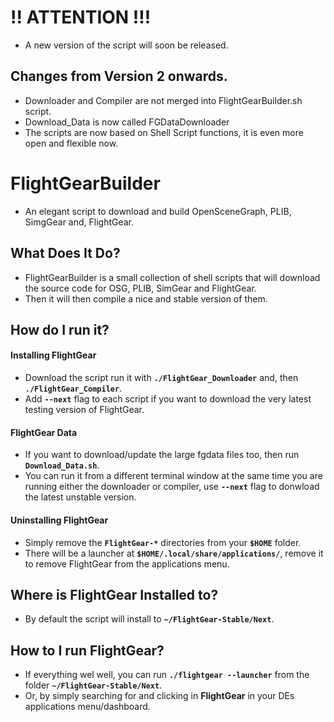 # !! ATTENTION !!!
- A new version of the script will soon be released.
## Changes from Version 2 onwards.
- Downloader and Compiler are not merged into FlightGearBuilder.sh script.
- Download_Data is now called FGDataDownloader
- The scripts are now based on Shell Script functions, it is even more open and flexible now.

# FlightGearBuilder
- An elegant script to download and build OpenSceneGraph, PLIB, SimgGear and, FlightGear.

## What Does It Do?
- FlightGearBuilder is a small collection of shell scripts that will download the source code for OSG, PLIB, SimGear and FlightGear.
- Then it will then compile a nice and stable version of them.

## How do I run it?

#### Installing FlightGear
- Download the script run it with **`./FlightGear_Downloader`** and, then **`./FlightGear_Compiler`**.
- Add **`--next`** flag to each script if you want to download the very latest testing version of FlightGear.

#### FlightGear Data
- If you want to download/update the large fgdata files too, then run **`Download_Data.sh`**.
- You can run it from a different terminal window at the same time you are running either the downloader or compiler, use **`--next`** flag to donwload the latest unstable version.

#### Uninstalling FlightGear
- Simply remove the **`FlightGear-*`** directories from your **`$HOME`** folder.
- There will be a launcher at **`$HOME/.local/share/applications/`**, remove it to remove FlightGear from the applications menu.

## Where is FlightGear Installed to?
- By default the script will install to **`~/FlightGear-Stable/Next`**.

## How to I run FlightGear?
- If everything wel well, you can run **`./flightgear --launcher`** from the folder **`~/FlightGear-Stable/Next`**.
- Or, by simply searching for and clicking in **FlightGear** in your DEs applications menu/dashboard.
